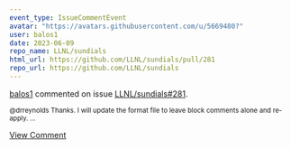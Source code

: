 ```yaml
---
event_type: IssueCommentEvent
avatar: "https://avatars.githubusercontent.com/u/5669480?"
user: balos1
date: 2023-06-09
repo_name: LLNL/sundials
html_url: https://github.com/LLNL/sundials/pull/281
repo_url: https://github.com/LLNL/sundials
---
```


<a href='https://github.com/balos1' target='_blank'>balos1</a> commented on issue <a href='https://github.com/LLNL/sundials/pull/281' target='_blank'>LLNL/sundials#281</a>.

<small>@drreynolds Thanks. I will update the format file to leave block comments alone and re-apply. ...</small>

<a href='https://github.com/LLNL/sundials/pull/281' target='_blank'>View Comment</a>